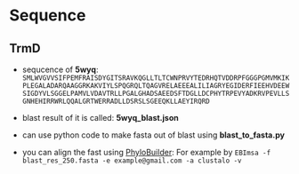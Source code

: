 # Sequence

## TrmD
- sequcence of **5wyq**: `SMLWVGVVSIFPEMFRAISDYGITSRAVKQGLLTLTCWNPRVYTEDRHQTVDDRPFGGGPGMVMKIKPLEGALADARQAAGGRKAKVIYLSPQGRQLTQAGVRELAEEEALILIAGRYEGIDERFIEEHVDEEWSIGDYVLSGGELPAMVLVDAVTRLLPGALGHADSAEEDSFTDGLLDCPHYTRPEVYADKRVPEVLLSGNHEHIRRWRLQQALGRTWERRADLLDSRSLSGEEQKLLAEYIRQRD`

- blast result of it is called: **5wyq_blast.json**

- can use python code to make fasta out of blast using **blast_to_fasta.py**

- you can align the fast using [PhyloBuilder](https://github.com/Desperadus/PhyloBuilder): For example by `EBImsa -f blast_res_250.fasta -e example@gmail.com -a clustalo -v`
